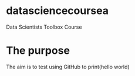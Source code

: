 # datasciencecoursea
Data Scientists Toolbox Course

# The purpose
The aim is to test using GitHub to print(hello world)
